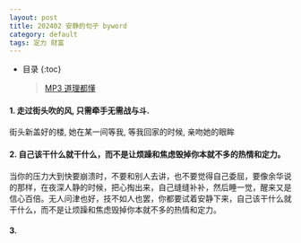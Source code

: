 ```yaml
---
layout: post  
title: 202402 安静的句子 byword
category: default  
tags: 定力 财富
---
```

* 目录
{:toc}  

   > [MP3 道理都懂 ](https://music.163.com/song?id=2109691037&userid=29561030)
   

#### 1. 走过街头吹的风, 只需牵手无需战与斗.  
  街头新盖好的楼, 她在某一间等我, 等我回家的时候, 亲吻她的眼眸

#### 2. 自己该干什么就干什么，而不是让烦躁和焦虑毁掉你本就不多的热情和定力。  
  当你的压力大到快要崩溃时，不要和别人去讲，也不要觉得自己委屈，要像余华说的那样，在夜深人静的时候，把心掏出来，自己缝缝补补，然后睡一觉，醒来又是信心百倍。无人问津也好，技不如人也罢，你都要试着安静下来，自己该干什么就干什么，而不是让烦躁和焦虑毁掉你本就不多的热情和定力。  

#### 3.

